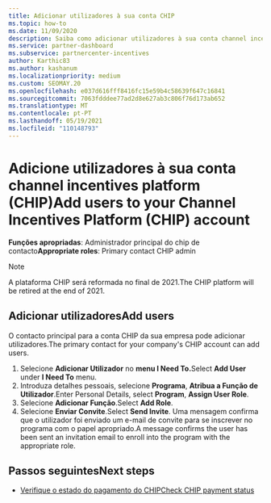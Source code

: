 ```yaml
---
title: Adicionar utilizadores à sua conta CHIP
ms.topic: how-to
ms.date: 11/09/2020
description: Saiba como adicionar utilizadores à sua conta channel incentives Platform (CHIP). Note-se que a plataforma CHIP será reformada no final de 2021.
ms.service: partner-dashboard
ms.subservice: partnercenter-incentives
author: Karthic83
ms.author: kashanum
ms.localizationpriority: medium
ms.custom: SEOMAY.20
ms.openlocfilehash: e037d616fff8416fc15e59b4c58639f647c16841
ms.sourcegitcommit: 7063fdddee77ad2d8e627ab3c806f76d173ab652
ms.translationtype: MT
ms.contentlocale: pt-PT
ms.lasthandoff: 05/19/2021
ms.locfileid: "110148793"
---
```

# <a name="add-users-to-your-channel-incentives-platform-chip-account"></a><span data-ttu-id="e67cb-104">Adicione utilizadores à sua conta channel incentives platform (CHIP)</span><span class="sxs-lookup"><span data-stu-id="e67cb-104">Add users to your Channel Incentives Platform (CHIP) account</span></span>

<span data-ttu-id="e67cb-105">**Funções apropriadas**: Administrador principal do chip de contacto</span><span class="sxs-lookup"><span data-stu-id="e67cb-105">**Appropriate roles**: Primary contact CHIP admin</span></span>
 
>[!NOTE]
><span data-ttu-id="e67cb-106">A plataforma CHIP será reformada no final de 2021.</span><span class="sxs-lookup"><span data-stu-id="e67cb-106">The CHIP platform will be retired at the end of 2021.</span></span>

## <a name="add-users"></a><span data-ttu-id="e67cb-107">Adicionar utilizadores</span><span class="sxs-lookup"><span data-stu-id="e67cb-107">Add users</span></span>

<span data-ttu-id="e67cb-108">O contacto principal para a conta CHIP da sua empresa pode adicionar utilizadores.</span><span class="sxs-lookup"><span data-stu-id="e67cb-108">The primary contact for your company's CHIP account can add users.</span></span>

1. <span data-ttu-id="e67cb-109">Selecione **Adicionar Utilizador** no **menu I Need To.**</span><span class="sxs-lookup"><span data-stu-id="e67cb-109">Select **Add User** under **I Need To** menu.</span></span>
2. <span data-ttu-id="e67cb-110">Introduza detalhes pessoais, selecione **Programa**, **Atribua a Função de Utilizador**.</span><span class="sxs-lookup"><span data-stu-id="e67cb-110">Enter Personal Details, select **Program**, **Assign User Role**.</span></span>
3. <span data-ttu-id="e67cb-111">Selecione **Adicionar Função**.</span><span class="sxs-lookup"><span data-stu-id="e67cb-111">Select **Add Role**.</span></span>
4. <span data-ttu-id="e67cb-112">Selecione **Enviar Convite**.</span><span class="sxs-lookup"><span data-stu-id="e67cb-112">Select **Send Invite**.</span></span>
<span data-ttu-id="e67cb-113">Uma mensagem confirma que o utilizador foi enviado um e-mail de convite para se inscrever no programa com o papel apropriado.</span><span class="sxs-lookup"><span data-stu-id="e67cb-113">A message confirms the user has been sent an invitation email to enroll into the program with the appropriate role.</span></span>

## <a name="next-steps"></a><span data-ttu-id="e67cb-114">Passos seguintes</span><span class="sxs-lookup"><span data-stu-id="e67cb-114">Next steps</span></span>

- [<span data-ttu-id="e67cb-115">Verifique o estado do pagamento do CHIP</span><span class="sxs-lookup"><span data-stu-id="e67cb-115">Check CHIP payment status</span></span>](chip-payment-status.md)
